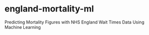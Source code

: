 # england-mortality-ml
Predicting Mortality Figures with NHS England Wait Times Data Using Machine Learning
